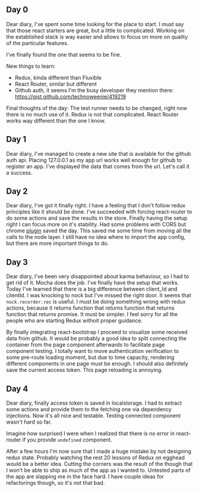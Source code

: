## Day 0
Dear diary, I've spent some time looking for the place to start. I must say that those react starters are great, but a little to complicated. Working on the established stack is way easier and allows to focus on more on quality of the particular features.

I've finally found the one that seems to be fine.

New things to learn:
- Redux, kinda different than Fluxible
- React Router, similar but different
- Github auth, it seems I'm the busy developer they mention there: https://gist.github.com/technoweenie/419219

Final thoughts of the day: The test runner needs to be changed, right now there is no much use of it. Redux is not that complicated. React Router works way different than the one I know.

## Day 1
Dear diary, I've managed to create a new site that is available for the github auth api. Placing 127.0.0.1 as my app url works well enough for github to register an app. I've displayed the data that comes from the url. Let's call it a success.

## Day 2
Dear diary, I've got it finally right. I have a feeling that I don't follow redux principles like it should be done. I've succeeded with forcing react-router to do some actions and save the results in the store. Finally having the setup right I can focus more on it's stability. Had some problems with CORS but chrome [plugin](https://chrome.google.com/webstore/detail/allow-control-allow-origi/nlfbmbojpeacfghkpbjhddihlkkiljbi) saved the day. This saved me some time from moving all the calls to the node layer. I still have no idea where to import the app config, but there are more important things to do.


## Day 3
Dear diary, I've been very disappointed about karma behaviour, so I had to get rid of it. Mocha does the job. I've finally have the setup that works. Today I've learned that there is a big difference between client_Id and clientId. I was knocking to nock but I've missed the right door. It seems that `nock.recorder.rec` is useful. I must be doing something wrong with redux actions, because it returns function that returns function that returns function that returns promise. It must be simpler. I feel sorry for all the people who are starting Redux withoit proper guidance.

By finally integrating react-bootstrap I proceed to visualize some received data from github. It would be probably a good idea to split connecting the container from the page component afterwards to facilitate page component testing. I totally want to move authentication verification to some pre-route loading moment, but due to time capacity, rendering different components in one page must be enough. I should also definitely save the current access token. This page reloading is annoying.

## Day 4
 Dear diary, finally access token is saved in localstorage. I had to extract some actions and provide them to the fetching one via dependency injections. Now it's all nice and testable. Testing connected component wasn't hard so far.
 
 Imagine how surprised I were when I realized that there is no error in react-router if you provide `undefined` component.
 
 After a few hours I'm now sure that I made a huge mistake by not designing redux state. Probably watching the rest 20 lessons of Redux on egghead would be a better idea. Cutting the corners was the result of the though that I won't be able to ship as much of the app as I wanted to. Untested parts of the app are slapping me in the face hard. I have couple ideas for refactorings though, so it's not that bad.
